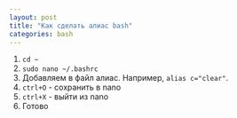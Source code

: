 ```yaml
---
layout: post
title: "Как сделать алиас bash"
categories: bash
---
```




1. ```cd ~```
2. ```sudo nano ~/.bashrc```
3. Добавляем в файл алиас. Например, `alias c="clear"`.
4. ```ctrl+O``` - сохранить в nano
5. ```ctrl+X``` - выйти из nano
6. Готово
